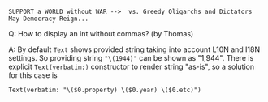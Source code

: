 ```
SUPPORT a WORLD without WAR -->  vs. Greedy Oligarchs and Dictators
May Democracy Reign... 
```

Q: How to display an int without commas? (by Thomas)

A: By default `Text` shows provided string taking into account L10N and I18N settings. 
So providing string `"\(1944)"` can be shown as "1,944". There is explicit `Text(verbatim:)` 
constructor to render string "as-is", so a solution for this case is

	Text(verbatim: "\($0.property) \($0.year) \($0.etc)")

